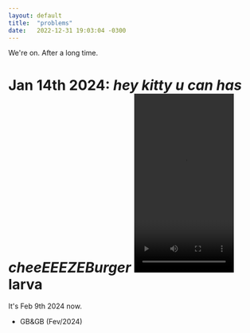 ```yaml
---
layout: default
title:  "problems"
date:   2022-12-31 19:03:04 -0300
---
```

We're on.
After a long time.

Jan 14th 2024: _hey kitty u can has cheeEEEZEBurger_ 
<video src="/assets/videos/xb.mp4" width="200" height="360" controls title="back 0n track"></video>
larva
================
It's Feb 9th 2024 now.

- GB&GB (Fev/2024)
